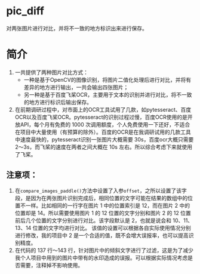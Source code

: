 # pic_diff
对两张图片进行对比，并将不一致的地方标识出来进行保存。

# 简介
1. 一共提供了两种图片对比方式：
    - 一种是基于OpenCV的图像识别，将图片二值化处理后进行对比，并将有差异的地方进行输出，一共会输出四张图片；
    - 另一种是基于百度飞桨OCR，主要用于文本的识别并进行对比，将不一致的地方进行标识后输出保存。
2. 在前期调研过程中，对市面上的OCR工具试用了几款，如pytesseract、百度OCR以及百度飞桨OCR。pytesseract的识别过程过慢，百度OCR使用的是开放API，每个月有免费的 1000 次调用额度，个人免费使用一下还好，不适合在项目中大量使用（有预算的除外）。百度的OCR是在我调研试用的几款工具中速度最快的，pytesseract识别一张图片大概需要 30s，百度ocr大概只需要2～3s，而飞桨的速度在两者之间大概在 10s 左右。所以综合考虑下来就使用了飞桨。

## 注意项：
1. 在`compare_images_paddle()`方法中设置了入参`offset`，之所以设置了该字段，是因为在两张图片识别完成后，相同位置的文字可能在结果的数组中的位置不一样。比如相同的一行字在图片 1 中的位置索引是 12，而在图片 2 中的位置却是 14。所以需要使用图片 1 的 12 位置的文字分别和图片 2 的 12 位置前后几个位置的文字分别进行对比。该字段默认是 2，也就是说会和 10、11、13、14 位置的文字均进行对比。
该值的设置可以根据各自实际使用情况分别进行修改，我的项目中 2 是一个合适的值，既不会增大误报率，也可以提高识别精度。
2. 在代码的 137 行～143 行，针对图片中的倾斜文字进行了过滤，这是为了减少我个人项目中用到的图片中带有的水印造成的误报。可以根据实际情况考虑是否需要，注释掉不影响使用。
